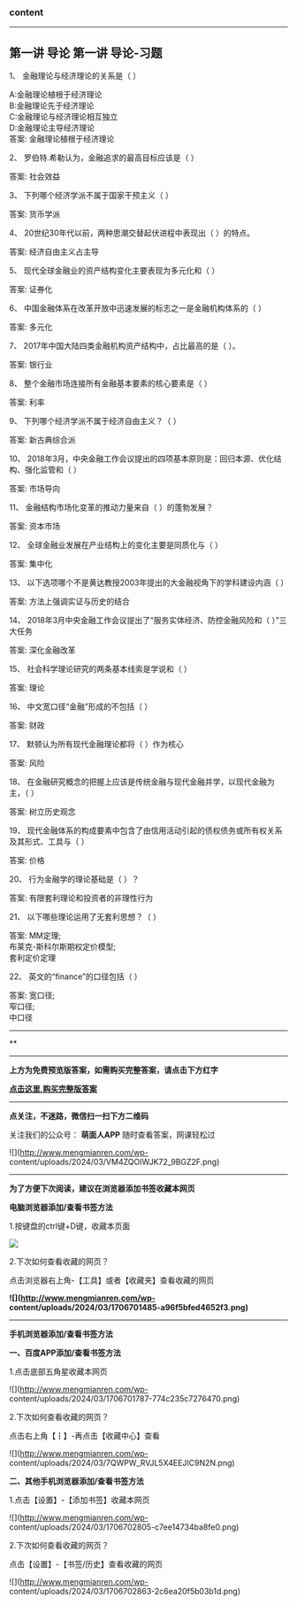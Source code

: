 ### content

* * *

## 第一讲 导论 第一讲 导论-习题

1、 金融理论与经济理论的关系是（ ）

A:金融理论植根于经济理论  
B:金融理论先于经济理论  
C:金融理论与经济理论相互独立  
D:金融理论主导经济理论  
答案: 金融理论植根于经济理论  

2、 罗伯特.希勒认为，金融追求的最高目标应该是（ ）

答案: 社会效益

3、 下列哪个经济学派不属于国家干预主义（ ）

答案: 货币学派

4、 20世纪30年代以前，两种思潮交替起伏进程中表现出（ ）的特点。

答案: 经济自由主义占主导

5、 现代全球金融业的资产结构变化主要表现为多元化和（ ）

答案: 证券化

6、 中国金融体系在改革开放中迅速发展的标志之一是金融机构体系的（ ）

答案: 多元化

7、 2017年中国大陆四类金融机构资产结构中，占比最高的是（ ）。

答案: 银行业

8、 整个金融市场连接所有金融基本要素的核心要素是（ ）

答案: 利率

9、 下列哪个经济学派不属于经济自由主义？（ ）

答案: 新古典综合派

10、 2018年3月，中央金融工作会议提出的四项基本原则是：回归本源、优化结构、强化监管和（ ）

答案: 市场导向

11、 金融结构市场化变革的推动力量来自（ ）的蓬勃发展？

答案: 资本市场

12、 全球金融业发展在产业结构上的变化主要是同质化与（ ）

答案: 集中化

13、 以下选项哪个不是黄达教授2003年提出的大金融视角下的学科建设内涵（ ）

答案: 方法上强调实证与历史的结合

14、 2018年3月中央金融工作会议提出了“服务实体经济、防控金融风险和（ ）”三大任务

答案: 深化金融改革

15、 社会科学理论研究的两条基本线索是学说和（ ）

答案: 理论

16、 中文宽口径“金融”形成的不包括（ ）

答案: 财政

17、 默顿认为所有现代金融理论都将（ ）作为核心

答案: 风险

18、 在金融研究概念的把握上应该是传统金融与现代金融并学，以现代金融为主，（ ）

答案: 树立历史观念

19、 现代金融体系的构成要素中包含了由信用活动引起的债权债务或所有权关系及其形式、工具与（ ）

答案: 价格

20、 行为金融学的理论基础是（ ）？

答案: 有限套利理论和投资者的非理性行为

21、 以下哪些理论运用了无套利思想？（ ）

答案: MM定理;  
布莱克-斯科尔斯期权定价模型;  
套利定价定理

22、 英文的“finance”的口径包括（ ）

答案: 宽口径;  
窄口径;  
中口径

* * *

**

* * *

**上方为免费预览版答案，如需购买完整答案，请点击下方红字**

[**点击这里,购买完整版答案**](http://mooc.mengmianren.com/mooc/79024.html)

* * *

**点关注，不迷路，微信扫一扫下方二维码**

关注我们的公众号： **萌面人APP** 随时查看答案，网课轻松过

![](http://www.mengmianren.com/wp-
content/uploads/2024/03/VM4ZQOIWJK72_9BGZ2F.png)

* * *

**为了方便下次阅读，建议在浏览器添加书签收藏本网页**

**电脑浏览器添加/查看书签方法**

1.按键盘的ctrl键+D键，收藏本页面

![](http://www.mengmianren.com/wp-content/uploads/2024/03/AF9T_JKKHAJN.png)

2.下次如何查看收藏的网页？

点击浏览器右上角-【工具】或者【收藏夹】查看收藏的网页

**![](http://www.mengmianren.com/wp-
content/uploads/2024/03/1706701485-a96f5bfed4652f3.png)**

* * *

**手机浏览器添加/查看书签方法**

**一、百度APP添加/查看书签方法**

1.点击底部五角星收藏本网页

![](http://www.mengmianren.com/wp-
content/uploads/2024/03/1706701787-774c235c7276470.png)

2.下次如何查看收藏的网页？

点击右上角【┇】-再点击【收藏中心】查看

![](http://www.mengmianren.com/wp-
content/uploads/2024/03/7QWPW_RVJL5X4EEJIC9N2N.png)

**二、其他手机浏览器添加/查看书签方法**

1.点击【设置】-【添加书签】收藏本网页

![](http://www.mengmianren.com/wp-
content/uploads/2024/03/1706702805-c7ee14734ba8fe0.png)

2.下次如何查看收藏的网页？

点击【设置】-【书签/历史】查看收藏的网页

![](http://www.mengmianren.com/wp-
content/uploads/2024/03/1706702863-2c6ea20f5b03b1d.png)

